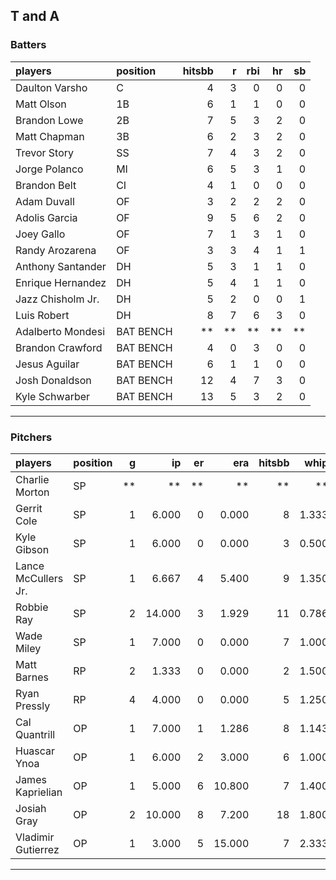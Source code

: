 ## T and A

### Batters

 
|players           |position  | hitsbb|  r| rbi| hr| sb| 
|:-----------------|:---------|------:|--:|---:|--:|--:| 
|Daulton Varsho    |C         |      4|  3|   0|  0|  0| 
|Matt Olson        |1B        |      6|  1|   1|  0|  0| 
|Brandon Lowe      |2B        |      7|  5|   3|  2|  0| 
|Matt Chapman      |3B        |      6|  2|   3|  2|  0| 
|Trevor Story      |SS        |      7|  4|   3|  2|  0| 
|Jorge Polanco     |MI        |      6|  5|   3|  1|  0| 
|Brandon Belt      |CI        |      4|  1|   0|  0|  0| 
|Adam Duvall       |OF        |      3|  2|   2|  2|  0| 
|Adolis Garcia     |OF        |      9|  5|   6|  2|  0| 
|Joey Gallo        |OF        |      7|  1|   3|  1|  0| 
|Randy Arozarena   |OF        |      3|  3|   4|  1|  1| 
|Anthony Santander |DH        |      5|  3|   1|  1|  0| 
|Enrique Hernandez |DH        |      5|  4|   1|  1|  0| 
|Jazz Chisholm Jr. |DH        |      5|  2|   0|  0|  1| 
|Luis Robert       |DH        |      8|  7|   6|  3|  0| 
|Adalberto Mondesi |BAT BENCH |     **| **|  **| **| **| 
|Brandon Crawford  |BAT BENCH |      4|  0|   3|  0|  0| 
|Jesus Aguilar     |BAT BENCH |      6|  1|   1|  0|  0| 
|Josh Donaldson    |BAT BENCH |     12|  4|   7|  3|  0| 
|Kyle Schwarber    |BAT BENCH |     13|  5|   3|  2|  0| 


* * *

### Pitchers

 
|players             |position |  g|     ip| er|    era| hitsbb|  whip| so|  w| sv| 
|:-------------------|:--------|--:|------:|--:|------:|------:|-----:|--:|--:|--:| 
|Charlie Morton      |SP       | **|     **| **|     **|     **|    **| **| **| **| 
|Gerrit Cole         |SP       |  1|  6.000|  0|  0.000|      8| 1.333|  9|  1|  0| 
|Kyle Gibson         |SP       |  1|  6.000|  0|  0.000|      3| 0.500|  3|  1|  0| 
|Lance McCullers Jr. |SP       |  1|  6.667|  4|  5.400|      9| 1.350|  7|  0|  0| 
|Robbie Ray          |SP       |  2| 14.000|  3|  1.929|     11| 0.786| 24|  1|  0| 
|Wade Miley          |SP       |  1|  7.000|  0|  0.000|      7| 1.000|  5|  1|  0| 
|Matt Barnes         |RP       |  2|  1.333|  0|  0.000|      2| 1.500|  2|  0|  0| 
|Ryan Pressly        |RP       |  4|  4.000|  0|  0.000|      5| 1.250|  5|  0|  3| 
|Cal Quantrill       |OP       |  1|  7.000|  1|  1.286|      8| 1.143|  6|  0|  0| 
|Huascar Ynoa        |OP       |  1|  6.000|  2|  3.000|      6| 1.000|  3|  0|  0| 
|James Kaprielian    |OP       |  1|  5.000|  6| 10.800|      7| 1.400|  8|  0|  0| 
|Josiah Gray         |OP       |  2| 10.000|  8|  7.200|     18| 1.800| 11|  0|  0| 
|Vladimir Gutierrez  |OP       |  1|  3.000|  5| 15.000|      7| 2.333|  2|  0|  0| 


* * *


